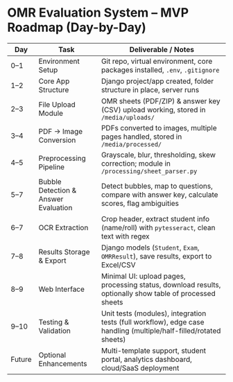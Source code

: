 # OMR Evaluation System – MVP Roadmap (Day-by-Day)

| Day | Task | Deliverable / Notes |
|-----|------|-------------------|
| 0–1 | Environment Setup | Git repo, virtual environment, core packages installed, `.env`, `.gitignore` |
| 1–2 | Core App Structure | Django project/app created, folder structure in place, server runs |
| 2–3 | File Upload Module | OMR sheets (PDF/ZIP) & answer key (CSV) upload working, stored in `/media/uploads/` |
| 3–4 | PDF → Image Conversion | PDFs converted to images, multiple pages handled, stored in `/media/processed/` |
| 4–5 | Preprocessing Pipeline | Grayscale, blur, thresholding, skew correction; module in `/processing/sheet_parser.py` |
| 5–7 | Bubble Detection & Answer Evaluation | Detect bubbles, map to questions, compare with answer key, calculate scores, flag ambiguities |
| 6–7 | OCR Extraction | Crop header, extract student info (name/roll) with `pytesseract`, clean text with regex |
| 7–8 | Results Storage & Export | Django models (`Student`, `Exam`, `OMRResult`), save results, export to Excel/CSV |
| 8–9 | Web Interface | Minimal UI: upload pages, processing status, download results, optionally show table of processed sheets |
| 9–10 | Testing & Validation | Unit tests (modules), integration tests (full workflow), edge case handling (multiple/half-filled/rotated sheets) |
| Future | Optional Enhancements | Multi-template support, student portal, analytics dashboard, cloud/SaaS deployment |
